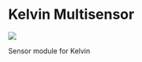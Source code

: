 <h1>Kelvin Multisensor</h1>

<img src="http://grodansparadis.com/images/vscp_logo.jpg" />

Sensor module for Kelvin

